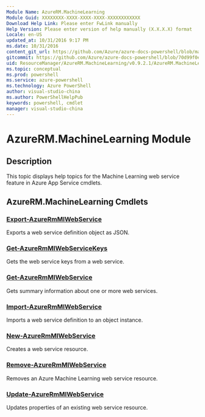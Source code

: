 ```yaml
---
Module Name: AzureRM.MachineLearning
Module Guid: XXXXXXXX-XXXX-XXXX-XXXX-XXXXXXXXXXXX
Download Help Link: Please enter FwLink manually
Help Version: Please enter version of help manually (X.X.X.X) format
Locale: en-US
updated_at: 10/31/2016 9:17 PM
ms.date: 10/31/2016
content_git_url: https://github.com/Azure/azure-docs-powershell/blob/master/azureps-cmdlets-docs/ResourceManager/AzureRM.MachineLearning/v0.9.2.1/AzureRM.MachineLearning.md
gitcommit: https://github.com/Azure/azure-docs-powershell/blob/70d99f0e924efe152eb73454f7898f92d5a5db64/azureps-cmdlets-docs/ResourceManager/AzureRM.MachineLearning/v0.9.2.1/AzureRM.MachineLearning.md
uid: ResourceManager/AzureRM.MachineLearning/v0.9.2.1/AzureRM.MachineLearning.md
ms.topic: conceptual
ms.prod: powershell
ms.service: azure-powershell
ms.technology: Azure PowerShell
author: visual-studio-china
ms.author: PowerShellHelpPub
keywords: powershell, cmdlet
manager: visual-studio-china
---
```


# AzureRM.MachineLearning Module
## Description
This topic displays help topics for the Machine Learning web service feature in Azure App Service cmdlets. 

## AzureRM.MachineLearning Cmdlets
### [Export-AzureRmMlWebService](./Export-AzureRmMlWebService.md)
Exports a web service definition object as JSON.


### [Get-AzureRmMlWebServiceKeys](./Get-AzureRmMlWebServiceKeys.md)
Gets the web service keys from a web service.


### [Get-AzureRmMlWebService](./Get-AzureRmMlWebService.md)
Gets summary information about one or more web services.


### [Import-AzureRmMlWebService](./Import-AzureRmMlWebService.md)
Imports a web service definition to an object instance.


### [New-AzureRmMlWebService](./New-AzureRmMlWebService.md)
Creates a web service resource.


### [Remove-AzureRmMlWebService](./Remove-AzureRmMlWebService.md)
Removes an Azure Machine Learning web service resource.


### [Update-AzureRmMlWebService](./Update-AzureRmMlWebService.md)
Updates properties of an existing web service resource.



